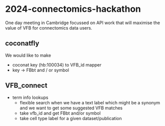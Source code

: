 # 2024-connectomics-hackathon

One day meeting in Cambridge focussed on API work that will maximise
the value of VFB for connectomics data users.

## coconatfly

We would like to make

* coconat key (hb:100034) to VFB_id mapper
* key -> FBbt and / or symbol

## VFB_connect

* term info lookups
  * flexible search when we have a text label which might be a synonym and we want to get some suggested VFB matches
  * take vfb_id and get FBbt and/or symbol
  * take cell type label for a given dataset/publication

